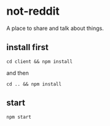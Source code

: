 # not-reddit
A place to share and talk about things.

## install first

```
cd client && npm install
```
and then
```
cd .. && npm install
```

## start

```
npm start
```

